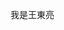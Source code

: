 <!--https://themes.3rdwavemedia.com/bootstrap-templates/resume/risen-free-bootstrap-5-dark-mode-resume-cv-template-for-developers/*/-->
我是王東亮
